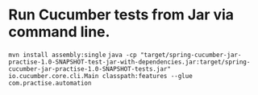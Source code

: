 # Run Cucumber tests from Jar via command line.

```mvn install assembly:single```
```java -cp "target/spring-cucumber-jar-practise-1.0-SNAPSHOT-test-jar-with-dependencies.jar:target/spring-cucumber-jar-practise-1.0-SNAPSHOT-tests.jar" io.cucumber.core.cli.Main classpath:features --glue com.practise.automation```
